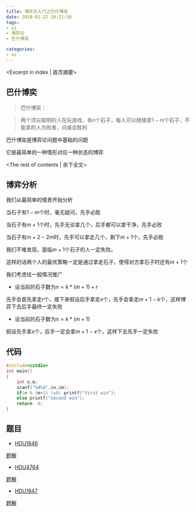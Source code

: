 ```yaml
---
title: 博弈论入门之巴什博奕
date: 2018-02-22 20:21:50
tags:
- oi
- 博弈论
- 巴什博奕

categories:
- oi
---
```


<Excerpt in index | 首页摘要> 
## 巴什博奕

>巴什博奕：

> 两个顶尖聪明的人在玩游戏，有$n$个石子，每人可以随便拿$1-m$个石子，不能拿的人为败者，问谁会胜利

巴什博奕是博弈论问题中基础的问题

它是最简单的一种情形对应一种状态的博弈
<!-- more -->

<The rest of contents | 余下全文>

## 博弈分析

我们从最简单的情景开始分析

当石子有$1-m$个时，毫无疑问，先手必胜

当石子有$m+1$个时，先手无论拿几个，后手都可以拿干净，先手必败

当石子有$m+2-2m$时，先手可以拿走几个，剩下$m+1$个，先手必胜


我们不难发现，面临$m+1$个石子的人一定失败。

这样的话两个人的最优策略一定是通过拿走石子，使得对方拿石子时还有$m+1$个


我们考虑往一般情况推广

- 设当前的石子数为$n=k*(m+1)+r$

先手会首先拿走$r$个，接下来假设后手拿走$x$个，先手会拿走$m+1-k$个，这样博弈下去后手最终一定失败

- 设当前的石子数为$n=k*(m+1)$

假设先手拿$x$个，后手一定会拿$m+1-x$个，这样下去先手一定失败

## 代码

```cpp
#include<cstdio>
int main()
{
	int n,m;
	scanf("%d%d",&n,&m);
	if(n % (m+1) !=0) printf("first win");
	else printf("second win");
    return  0;
}
```

## 题目

- [HDU1846](http://acm.hdu.edu.cn/showproblem.php?pid=1846)

[题解](http://www.cnblogs.com/zwfymqz/p/8244287.html)

- [HDU4764](http://acm.hdu.edu.cn/showproblem.php?pid=4764)

[题解](http://www.cnblogs.com/zwfymqz/p/8458896.html)

- [HDU1847](http://www.cnblogs.com/zwfymqz/p/8458822.html)

[题解](http://www.cnblogs.com/zwfymqz/p/8458822.html)
